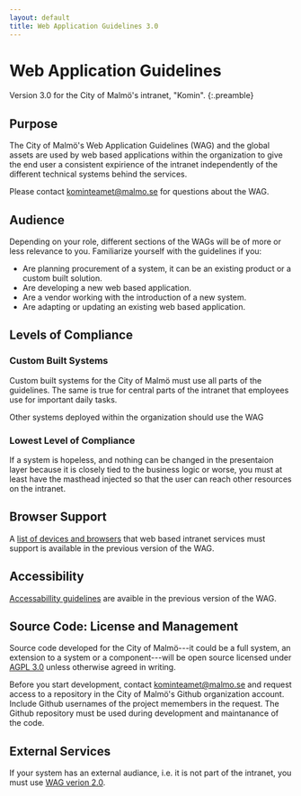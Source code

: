 ```yaml
---
layout: default
title: Web Application Guidelines 3.0
---
```


# Web Application Guidelines

Version 3.0 for the City of Malmö's intranet, "Komin".
{:.preamble}

## Purpose
The City of Malmö's Web Application Guidelines (WAG) and the global assets are used by web based applications within the organization to give the end user a consistent expirience of the intranet independently of the different technical systems behind the services.

Please contact kominteamet@malmo.se for questions about the WAG.

## Audience
Depending on your role, different sections of the WAGs will be of more or less relevance to you. Familiarize yourself with the guidelines if you:

* Are planning procurement of a system, it can be an existing product or a custom built solution.
* Are developing a new web based application.
* Are a vendor working with the introduction of a new system.
* Are adapting or updating an existing web based application.


## Levels of Compliance

### Custom Built Systems
Custom built systems for the City of Malmö must use all parts of the guidelines. The same is true for central parts of the intranet that employees use for important daily tasks.

Other systems deployed within the organization should use the WAG

### Lowest Level of Compliance
If a system is hopeless, and nothing can be changed in the presentaion layer because it is closely tied to the business logic or worse, you must at least have the masthead injected so that the user can reach other resources on the intranet.


## Browser Support
A [list of devices and browsers](http://malmo.se/Web-Application-Guidelines/Browser-Support.html) that web based intranet services must support is available in the previous version of the WAG.


## Accessibility
[Accessabillity guidelines](http://malmo.se/Web-Application-Guidelines/Accessibility.html) are avaible in the previous version of the WAG.

## Source Code: License and Management
Source code developed for the City of Malmö---it could be a full system, an extension to a system or a component---will be open source licensed under [AGPL 3.0](http://www.gnu.org/licenses/agpl-3.0.txt) unless otherwise agreed in writing.

Before you start development, contact kominteamet@malmo.se and request access to a repository in the City of Malmö's Github organization account. Include Github usernames of the project memembers in the request. The Github repository must be used during development and maintanance of the code.

## External Services
If your system has an external audiance, i.e. it is not part of the intranet, you must use [WAG verion 2.0](http://malmo.se/WAG/).

